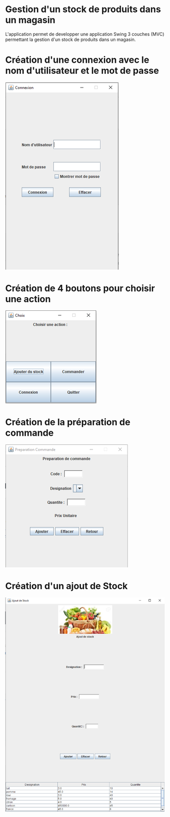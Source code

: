 # Gestion d'un stock de produits dans un magasin

L'application permet de developper une application Swing 3 couches (MVC) permettant la gestion d'un stock de produits dans un magasin.

# Création d'une connexion avec le nom d'utilisateur et le mot de passe

![projet1](./Eclipse/projet1-4.PNG)

# Création de 4 boutons pour choisir une action

![projet1](./Eclipse/projet1_2.PNG)

# Création de la préparation de commande

![projet1](./Eclipse/projet1_3.PNG)

# Création d'un ajout de Stock

![projet1](./Eclipse/projet1_1.PNG)
